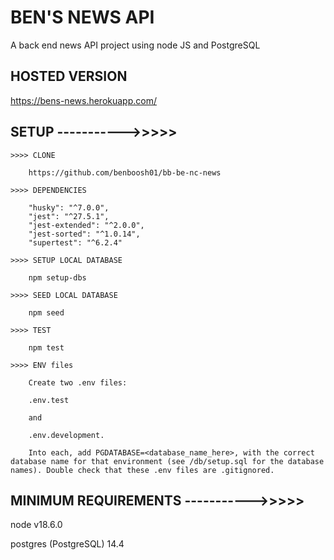 # BEN'S NEWS API

A back end news API project using node JS and PostgreSQL

## HOSTED VERSION

https://bens-news.herokuapp.com/

## SETUP ----------->>>>>

    >>>> CLONE

        https://github.com/benboosh01/bb-be-nc-news

    >>>> DEPENDENCIES

        "husky": "^7.0.0",
        "jest": "^27.5.1",
        "jest-extended": "^2.0.0",
        "jest-sorted": "^1.0.14",
        "supertest": "^6.2.4"

    >>>> SETUP LOCAL DATABASE

        npm setup-dbs

    >>>> SEED LOCAL DATABASE

        npm seed

    >>>> TEST

        npm test

    >>>> ENV files

        Create two .env files:

        .env.test

        and

        .env.development.

        Into each, add PGDATABASE=<database_name_here>, with the correct database name for that environment (see /db/setup.sql for the database names). Double check that these .env files are .gitignored.

## MINIMUM REQUIREMENTS ----------->>>>>

node v18.6.0

postgres (PostgreSQL) 14.4
